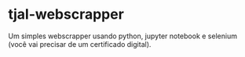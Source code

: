 # tjal-webscrapper
Um simples webscrapper usando python, jupyter notebook e selenium (você vai precisar de um certificado digital).
